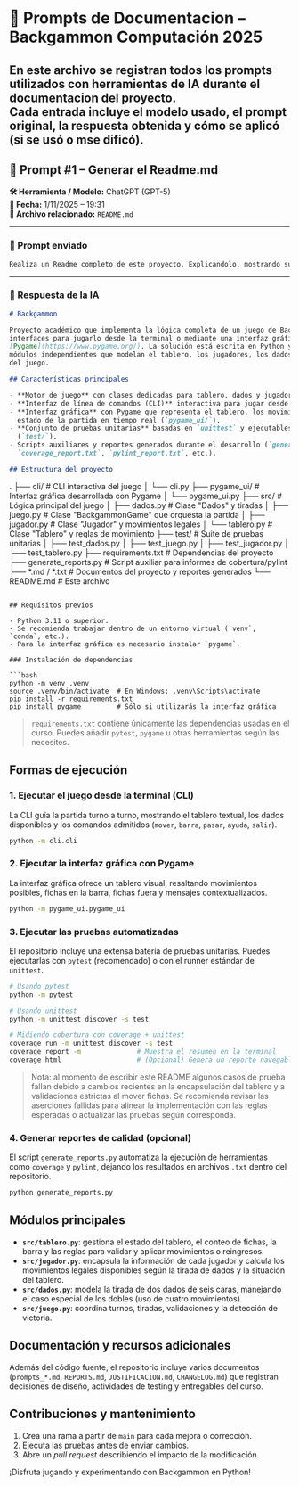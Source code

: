 # 📜 Prompts de Documentacion – Backgammon Computación 2025

En este archivo se registran todos los prompts utilizados con herramientas de IA durante el **documentacion** del proyecto.  
Cada entrada incluye el modelo usado, el prompt original, la respuesta obtenida y cómo se aplicó (si se usó o mse dificó).  
---

## 🔹 Prompt #1 – Generar el Readme.md

**🛠️ Herramienta / Modelo:** ChatGPT (GPT-5)  
**📅 Fecha:** 1/11/2025 – 19:31  
**📂 Archivo relacionado:** `README.md`  

---

### 📝 Prompt enviado  
```markdown 
Realiza un Readme completo de este proyecto. Explicandolo, mostrando su estructura, y sus formas de ejecutarlo
```
---
### 📝 Respuesta de la IA
```markdown 
# Backgammon

Proyecto académico que implementa la lógica completa de un juego de Backgammon, junto con
interfaces para jugarlo desde la terminal o mediante una interfaz gráfica construida con
[Pygame](https://www.pygame.org/). La solución está escrita en Python y está organizada en
módulos independientes que modelan el tablero, los jugadores, los dados y el flujo general
del juego.

## Características principales

- **Motor de juego** con clases dedicadas para tablero, dados y jugadores (`src/`).
- **Interfaz de línea de comandos (CLI)** interactiva para jugar desde la terminal (`cli/`).
- **Interfaz gráfica** con Pygame que representa el tablero, los movimientos posibles y el
  estado de la partida en tiempo real (`pygame_ui/`).
- **Conjunto de pruebas unitarias** basadas en `unittest` y ejecutables con `pytest`
  (`test/`).
- Scripts auxiliares y reportes generados durante el desarrollo (`generate_reports.py`,
  `coverage_report.txt`, `pylint_report.txt`, etc.).

## Estructura del proyecto

```
.
├── cli/                    # CLI interactiva del juego
│   └── cli.py
├── pygame_ui/              # Interfaz gráfica desarrollada con Pygame
│   └── pygame_ui.py
├── src/                    # Lógica principal del juego
│   ├── dados.py            # Clase "Dados" y tiradas
│   ├── juego.py            # Clase "BackgammonGame" que orquesta la partida
│   ├── jugador.py          # Clase "Jugador" y movimientos legales
│   └── tablero.py          # Clase "Tablero" y reglas de movimiento
├── test/                   # Suite de pruebas unitarias
│   ├── test_dados.py
│   ├── test_juego.py
│   ├── test_jugador.py
│   └── test_tablero.py
├── requirements.txt        # Dependencias del proyecto
├── generate_reports.py     # Script auxiliar para informes de cobertura/pylint
├── *.md / *.txt            # Documentos del proyecto y reportes generados
└── README.md               # Este archivo
```

## Requisitos previos

- Python 3.11 o superior.
- Se recomienda trabajar dentro de un entorno virtual (`venv`, `conda`, etc.).
- Para la interfaz gráfica es necesario instalar `pygame`.

### Instalación de dependencias

```bash
python -m venv .venv
source .venv/bin/activate  # En Windows: .venv\Scripts\activate
pip install -r requirements.txt
pip install pygame         # Sólo si utilizarás la interfaz gráfica
```

> `requirements.txt` contiene únicamente las dependencias usadas en el curso. Puedes añadir
> `pytest`, `pygame` u otras herramientas según las necesites.

## Formas de ejecución

### 1. Ejecutar el juego desde la terminal (CLI)

La CLI guía la partida turno a turno, mostrando el tablero textual, los dados disponibles y
los comandos admitidos (`mover`, `barra`, `pasar`, `ayuda`, `salir`).

```bash
python -m cli.cli
```

### 2. Ejecutar la interfaz gráfica con Pygame

La interfaz gráfica ofrece un tablero visual, resaltando movimientos posibles, fichas en la
barra, fichas fuera y mensajes contextualizados.

```bash
python -m pygame_ui.pygame_ui
```

### 3. Ejecutar las pruebas automatizadas

El repositorio incluye una extensa batería de pruebas unitarias. Puedes ejecutarlas con
`pytest` (recomendado) o con el runner estándar de `unittest`.

```bash
# Usando pytest
python -m pytest

# Usando unittest
python -m unittest discover -s test

# Midiendo cobertura con coverage + unittest
coverage run -m unittest discover -s test
coverage report -m              # Muestra el resumen en la terminal
coverage html                   # (Opcional) Genera un reporte navegable en htmlcov/
```

> Nota: al momento de escribir este README algunos casos de prueba fallan debido a cambios
> recientes en la encapsulación del tablero y a validaciones estrictas al mover fichas. Se
> recomienda revisar las aserciones fallidas para alinear la implementación con las reglas
> esperadas o actualizar las pruebas según corresponda.

### 4. Generar reportes de calidad (opcional)

El script `generate_reports.py` automatiza la ejecución de herramientas como `coverage` y
`pylint`, dejando los resultados en archivos `.txt` dentro del repositorio.

```bash
python generate_reports.py
```

## Módulos principales

- **`src/tablero.py`**: gestiona el estado del tablero, el conteo de fichas, la barra y las
  reglas para validar y aplicar movimientos o reingresos.
- **`src/jugador.py`**: encapsula la información de cada jugador y calcula los movimientos
  legales disponibles según la tirada de dados y la situación del tablero.
- **`src/dados.py`**: modela la tirada de dos dados de seis caras, manejando el caso especial
  de los dobles (uso de cuatro movimientos).
- **`src/juego.py`**: coordina turnos, tiradas, validaciones y la detección de victoria.

## Documentación y recursos adicionales

Además del código fuente, el repositorio incluye varios documentos (`prompts_*.md`,
`REPORTS.md`, `JUSTIFICACION.md`, `CHANGELOG.md`) que registran decisiones de diseño,
actividades de testing y entregables del curso.

## Contribuciones y mantenimiento

1. Crea una rama a partir de `main` para cada mejora o corrección.
2. Ejecuta las pruebas antes de enviar cambios.
3. Abre un *pull request* describiendo el impacto de la modificación.

¡Disfruta jugando y experimentando con Backgammon en Python!
```
